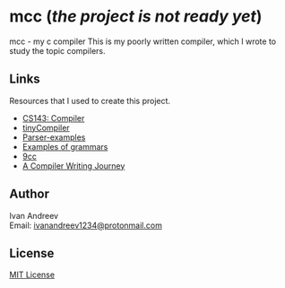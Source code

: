 # mcc (*the project is not ready yet*)
mcc - my c compiler
This is my poorly written compiler, which I wrote to study the topic compilers.

## Links

Resources that I used to create this project.

* [CS143: Compiler](https://www.keithschwarz.com/cs143/WWW/sum2011/)
* [tinyCompiler](https://github.com/none9632/tinyCompiler)
* [Parser-examples](https://github.com/none9632/Parser-examples)
* [Examples of grammars](http://goldparser.org/grammars/)
* [9cc](https://github.com/rui314/9cc)
* [A Compiler Writing Journey](https://github.com/DoctorWkt/acwj)

## Author

Ivan Andreev  
Email:  ivanandreev1234@protonmail.com

## License

[MIT License](LICENSE)
